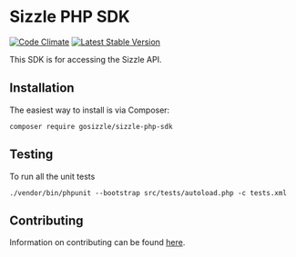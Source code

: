 # Sizzle PHP SDK

[![Code Climate](https://codeclimate.com/github/gosizzle/sizzle-php-sdk/badges/gpa.svg)](https://codeclimate.com/github/gosizzle/sizzle-php-sdk)
[![Latest Stable Version](https://img.shields.io/packagist/v/gosizzle/sizzle-php-sdk.svg)](https://packagist.org/packages/gosizzle/sizzle-php-sdk)

This SDK is for accessing the Sizzle API.

## Installation

The easiest way to install is via Composer:

    composer require gosizzle/sizzle-php-sdk

## Testing

To run all the unit tests

    ./vendor/bin/phpunit --bootstrap src/tests/autoload.php -c tests.xml

## Contributing

Information on contributing can be found [here](https://github.com/gosizzle/sizzle-php-sdk/blob/master/CONTRIBUTING.md).
